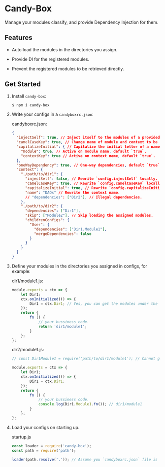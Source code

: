# Candy-Box

Manage your modules classify, and provide Dependency Injection for them.

## Features

- Auto load the modules in the directories you assign.

- Provide DI for the registered modules.

- Prevent the registered modules to be retrieved directly.

## Get Started

1. Install `candy-box`:

    ```bash
    $ npm i candy-box
    ```

2. Write your configs in a `candyboxrc.json`:

    candyboxrc.json:

    ```json
    {
      "injectSelf": true, // Inject itself to the modules of a provided context, default `true`.
      "camelCaseKey": true, // Change name of module and context to be "camelCase", default `true`.
      "capitalizeInitial": { // Capitalize the initial letter of a name, only active when `camelCaseKey` is true, default `true`.
        "module": true, // Active on module name, default `true`.
        "contextKey": true // Active on context name, default `true`.
      },
      "oneWayDependency": true, // One-way dependencies, default `true`.
      "context": {
        "./path/to/dir1": {
          "injectSelf": false, // Rewrite `config.injectSelf` locally.
          "camelCaseKey": true, // Rewrite `config.camelCaseKey` locally.
          "capitalizeInitial": true, // Rewrite `config.capitalizeInitial` locally.
          "name": "DAOs" // Rewrite the context name.
          // "dependencies": ["Dir2"], // Illegal dependencies.
        },
        "./path/to/dir2": {
          "dependencies": ["Dir1"],
          "skip": ["Module2"], // Skip loading the assigned modules.
          "childrenConfigs": {
            "User": {
              "dependencies": ["Dir1.Module1"],
              "mergeDependencies": false
            }
          }
        }
      }
    }
    ```

3. Define your modules in the directories you assigned in configs, for example:

    dir1/module1.js:

    ```js
    module.exports = ctx => {
        let Dir1;
        ctx.onInitialized(() => {
            Dir1 = ctx.Dir1; // Yes, you can get the modules under the "dir1".
        });
        return {
            fn () {
                // your bussiness code.
                return 'dir1/module1';
            }
        };
    };
    ```

    dir2/module1.js:

    ```js
    // const Dir1Module1 = require('path/to/dir1/module1'); // Cannot get the correct module.

    module.exports = ctx => {
        let Dir1;
        ctx.onInitialized(() => {
            Dir1 = ctx.Dir1;
        });
        return {
            fn () {
                // your bussiness code.
                console.log(Dir1.Module1.fn()); // dir1/module1
            }
        };
    };
    ```

4. Load your configs on starting up.

    startup.js
    ```js
    const loader = require('candy-box');
    const path = require('path');

    loader(path.resolve('.')); // Assume you `candyboxrc.json` file is in the root path of your project.
    ```